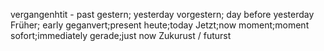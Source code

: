 vergangenhtit - past
gestern; yesterday
vorgestern; day before yesterday
Früher; early
geganvert;present
heute;today
Jetzt;now
moment;moment
sofort;immediately
gerade;just now
Zukurust / futurst 
